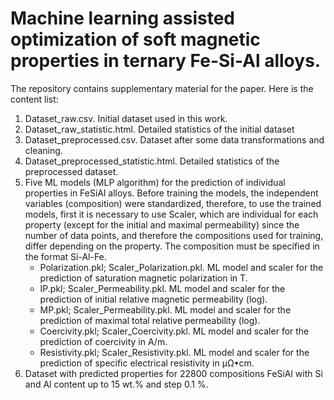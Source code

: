 # Machine learning assisted optimization of soft magnetic properties in ternary Fe-Si-Al alloys.
The repository contains supplementary material for the paper. Here is the content list:
1) Dataset_raw.csv. Initial dataset used in this work.
2) Dataset_raw_statistic.html. Detailed statistics of the initial dataset
3) Dataset_preprocessed.csv. Dataset after some data transformations and cleaning.
4) Dataset_preprocessed_statistic.html. Detailed statistics of the preprocessed dataset.
5) Five ML models (MLP algorithm) for the prediction of individual properties in FeSiAl alloys. Before training the models, the independent variables (composition) were standardized, therefore, to use the trained models, first it is necessary to use Scaler, which are individual for each property (except for the initial and maximal permeability) since the number of data points, and therefore the compositions used for training, differ depending on the property. The composition must be specified in the format Si-Al-Fe. 
    - Polarization.pkl; Scaler_Polarization.pkl. ML model and scaler for the prediction of saturation magnetic polarization in T.
    - IP.pkl; Scaler_Permeability.pkl. ML model and scaler for the prediction of initial relative magnetic permeability (log). 
    - MP.pkl; Scaler_Permeability.pkl. ML model and scaler for the prediction of maximal total relative permeability (log).
    - Coercivity.pkl; Scaler_Coercivity.pkl. ML model and scaler for the prediction of coercivity in A/m.
    - Resistivity.pkl; Scaler_Resistivity.pkl. ML model and scaler for the prediction of specific electrical resistivity in µΩ•cm.
6) Dataset with predicted properties for 22800 compositions FeSiAl with Si and Al content up to 15 wt.% and step 0.1 %. 
